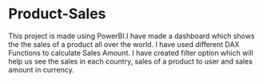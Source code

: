 # Product-Sales

This project is made using PowerBI.I have made a dashboard which shows the the sales of a product all over the world. I have used different DAX Functions to calculate Sales Amount. I have created filter option which will help us see the sales in each country, sales of a product to user and sales amount in currency.
